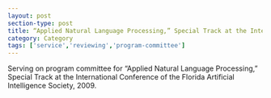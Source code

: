```yaml
---
layout: post
section-type: post
title: “Applied Natural Language Processing,” Special Track at the International Conference of the Florida Artificial Intelligence Society.
category: Category
tags: ['service','reviewing','program-committee']
---
```

Serving on program committee for “Applied Natural Language Processing,” Special Track at the International Conference of the Florida Artificial Intelligence Society, 2009.

